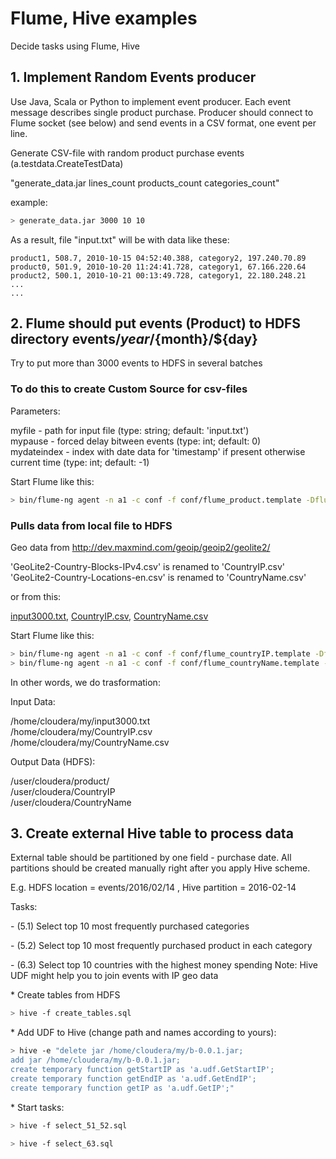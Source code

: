 # Flume, Hive examples

Decide tasks using Flume, Hive


## 1. Implement Random Events producer

Use Java, Scala or Python to implement event producer. Each event message describes single product purchase.
Producer should connect to Flume socket (see below) and send events in a CSV format, one event per line.

Generate CSV-file with random product purchase events (a.testdata.CreateTestData)

"generate_data.jar lines_count products_count categories_count"

example:
```bash
> generate_data.jar 3000 10 10
```

As a result, file "input.txt" will be with data like these:
```
product1, 508.7, 2010-10-15 04:52:40.388, category2, 197.240.70.89
product0, 501.9, 2010-10-20 11:24:41.728, category1, 67.166.220.64
product2, 500.1, 2010-10-21 00:13:49.728, category1, 22.180.248.21
...
...
```


## 2. Flume should put events (Product) to HDFS directory events/${year}/${month}/${day}

Try to put more than 3000 events to HDFS in several batches

### To do this to create Custom Source for csv-files

Parameters:

myfile - path for input file (type: string; default: 'input.txt')<br>
mypause - forced delay bitween events (type: int; default: 0)<br>
mydateindex - index with date data for 'timestamp' if present otherwise current time (type: int; default: -1)<br>

Start Flume like this:

```bash
> bin/flume-ng agent -n a1 -c conf -f conf/flume_product.template -Dflume.root.logger=TRACE,console
```

### Pulls data from local file to HDFS

Geo data from http://dev.maxmind.com/geoip/geoip2/geolite2/

'GeoLite2-Country-Blocks-IPv4.csv' is renamed to 'CountryIP.csv'<br>
'GeoLite2-Country-Locations-en.csv' is renamed to 'CountryName.csv'<br>

or from this:

[input3000.txt](https://github.com/iyuriysoft/big_data_snippets/blob/master/input3000.txt),
[CountryIP.csv](https://github.com/iyuriysoft/big_data_snippets/blob/master/CountryIP.csv),
[CountryName.csv](https://github.com/iyuriysoft/big_data_snippets/blob/master/CountryName.csv)


Start Flume like this:

```bash
> bin/flume-ng agent -n a1 -c conf -f conf/flume_countryIP.template -Dflume.root.logger=TRACE,console
> bin/flume-ng agent -n a1 -c conf -f conf/flume_countryName.template -Dflume.root.logger=TRACE,console
```

In other words, we do trasformation:

<p>
Input Data:

/home/cloudera/my/input3000.txt<br>
/home/cloudera/my/CountryIP.csv<br>
/home/cloudera/my/CountryName.csv<br>

<p>
Output Data (HDFS):

/user/cloudera/product/<br>
/user/cloudera/CountryIP<br>
/user/cloudera/CountryName<br>



## 3. Create external Hive table to process data

External table should be partitioned by one field - purchase date. All partitions should be created manually right after you apply Hive scheme.

E.g. HDFS location = events/2016/02/14 , Hive partition = 2016-02-14

Tasks:
<p>
- (5.1) Select top 10  most frequently purchased categories
<p>
- (5.2) Select top 10 most frequently purchased product in each category
<p>
- (6.3) Select top 10 countries with the highest money spending
  Note: Hive UDF might help you to join events with IP geo data

<p>
* Create tables from HDFS

```bash
> hive -f create_tables.sql
```
<p>
* Add UDF to Hive (change path and names according to yours):

```bash
> hive -e "delete jar /home/cloudera/my/b-0.0.1.jar;
add jar /home/cloudera/my/b-0.0.1.jar;
create temporary function getStartIP as 'a.udf.GetStartIP';
create temporary function getEndIP as 'a.udf.GetEndIP';
create temporary function getIP as 'a.udf.GetIP';"
```
<p>
* Start tasks:

```bash
> hive -f select_51_52.sql
```

```bash
> hive -f select_63.sql
```
